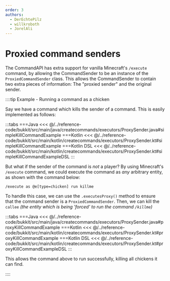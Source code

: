 ```yaml
---
order: 3
authors:
  - DerEchtePilz
  - willkroboth
  - JorelAli
---
```


# Proxied command senders

The CommandAPI has extra support for vanilla Minecraft's `/execute` command, by allowing the CommandSender to be an instance of the `ProxiedCommandSender` class. This allows the CommandSender to contain two extra pieces of information: The "proxied sender" and the original sender.

::::tip Example - Running a command as a chicken

Say we have a command which kills the sender of a command. This is easily implemented as follows:

:::tabs
===Java
<<< @/../reference-code/bukkit/src/main/java/createcommands/executors/ProxySender.java#simpleKillCommandExample
===Kotlin
<<< @/../reference-code/bukkit/src/main/kotlin/createcommands/executors/ProxySender.kt#simpleKillCommandExample
===Kotlin DSL
<<< @/../reference-code/bukkit/src/main/kotlin/createcommands/executors/ProxySender.kt#simpleKillCommandExampleDSL
:::

But what if the sender of the command is _not_ a player? By using Minecraft's `/execute` command, we could execute the command as _any_ arbitrary entity, as shown with the command below:

```mccmd
/execute as @e[type=chicken] run killme
```

To handle this case, we can use the `.executesProxy()` method to ensure that the command sender is a `ProxiedCommandSender`. Then, we can kill the `callee` _(the entity which is being 'forced' to run the command `/killme`)_

:::tabs
===Java
<<< @/../reference-code/bukkit/src/main/java/createcommands/executors/ProxySender.java#proxyKillCommandExample
===Kotlin
<<< @/../reference-code/bukkit/src/main/kotlin/createcommands/executors/ProxySender.kt#proxyKillCommandExample
===Kotlin DSL
<<< @/../reference-code/bukkit/src/main/kotlin/createcommands/executors/ProxySender.kt#proxyKillCommandExampleDSL
:::

This allows the command above to run successfully, killing all chickens it can find.

::::
